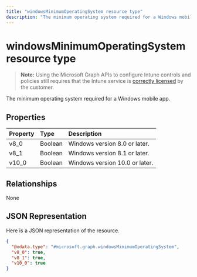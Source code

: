 ```yaml
---
title: "windowsMinimumOperatingSystem resource type"
description: "The minimum operating system required for a Windows mobile app."
---
```


# windowsMinimumOperatingSystem resource type

> **Note:** Using the Microsoft Graph APIs to configure Intune controls and policies still requires that the Intune service is [correctly licensed](https://go.microsoft.com/fwlink/?linkid=839381) by the customer.

The minimum operating system required for a Windows mobile app.
## Properties
|Property|Type|Description|
|:---|:---|:---|
|v8_0|Boolean|Windows version 8.0 or later.|
|v8_1|Boolean|Windows version 8.1 or later.|
|v10_0|Boolean|Windows version 10.0 or later.|

## Relationships
None
## JSON Representation
Here is a JSON representation of the resource.
<!-- {
  "blockType": "resource",
  "@odata.type": "microsoft.graph.windowsMinimumOperatingSystem"
}
-->
``` json
{
  "@odata.type": "#microsoft.graph.windowsMinimumOperatingSystem",
  "v8_0": true,
  "v8_1": true,
  "v10_0": true
}
```




